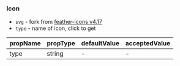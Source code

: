 ### Icon
* `svg` \- fork from <a href="https://feathericons.com" target="_blank">feather-icons v4.17</a>
* `type` \- name of icon, click to get

|  propName  | propType | defaultValue | acceptedValue |
| ---------- | -------- | ------------ | ------------- |
| type       | string   | -            | -             |
